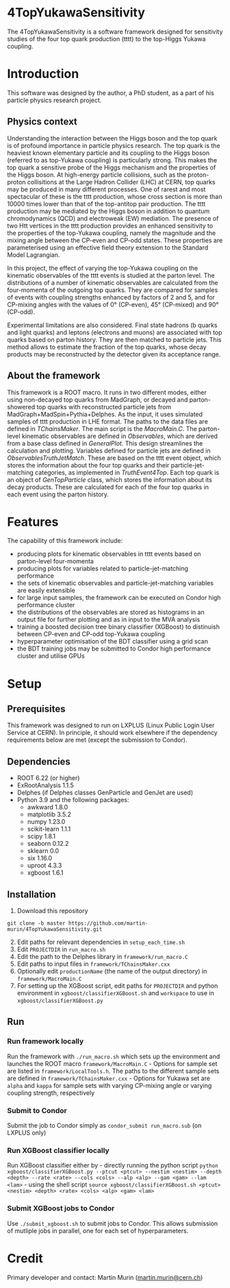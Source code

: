 # 4TopYukawaSensitivity
The 4TopYukawaSensitivity is a software framework designed for sensitivity studies of the four top quark production (tttt) to the top-Higgs Yukawa coupling.

# Introduction
This software was designed by the author, a PhD student, as a part of his particle physics research project.

## Physics context
Understanding the interaction between the Higgs boson and the top quark is of profound importance in particle physics research. The top quark is the heaviest known elementary particle and its coupling to the Higgs boson (referred to as top-Yukawa coupling) is particularly strong. This makes the top quark a sensitive probe of the Higgs mechanism and the properties of the Higgs boson. At high-energy particle collisions, such as the proton-proton collisitions at the Large Hadron Collider (LHC) at CERN, top quarks may be produced in many different processes. One of rarest and most spectacular of these is the tttt production, whose cross section is more than 10000 times lower than that of the top-antitop pair production. The tttt production may be mediated by the Higgs boson in addition to quantum chromodynamics (QCD) and electroweak (EW) mediation. The presence of two Htt vertices in the tttt production provides an enhanced sensitivity to the properties of the top-Yukawa coupling, namely the magnitude and the mixing angle between the CP-even and CP-odd states. These properties are parameterised using an effective field theory extension to the Standard Model Lagrangian.

In this project, the effect of varying the top-Yukawa coupling on the kinematic observables of the tttt events is studied at the parton level. The distributions of a number of kinematic observables are calculated from the four-momenta of the outgoing top quarks. They are compared for samples of events with coupling strengths enhanced by factors of 2 and 5, and for CP-mixing angles with the values of 0&deg; (CP-even), 45&deg; (CP-mixed) and 90&deg; (CP-odd).

Experimental limitations are also considered. Final state hadrons (b quarks and light quarks) and leptons (electrons and muons) are associated with top quarks based on parton history. They are then matched to particle jets. This method allows to estimate the fraction of the top quarks, whose decay products may be reconstructed by the detector given its acceptance range.

## About the framework
This framework is a ROOT macro. It runs in two different modes, either using non-decayed top quarks from MadGraph, or decayed and parton-showered top quarks with reconstructed particle jets from MadGraph+MadSpin+Pythia+Delphes. As the input, it uses simulated samples of tttt production in LHE format. The paths to the data files are defined in *TChainsMaker*. The main script is the *MacroMain.C*. The parton-level kinematic observables are defined in *Observables*, which are derived from a base class defined in *GeneralPlot*. This design streamlines the calculation and plotting. Variables defined for particle jets are defined in *ObservablesTruthJetMatch*. These are based on the tttt event object, which stores the information about the four top quarks and their particle-jet-matching categories, as implemented in *TruthEvent4Top*. Each top quark is an object of *GenTopParticle* class, which stores the information about its decay products. These are calculated for each of the four top quarks in each event using the parton history.

# Features
The capability of this framework include:
- producing plots for kinematic observables in tttt events based on parton-level four-momenta
- producing plots for variables related to particle-jet-matching performance
- the sets of kinematic observables and particle-jet-matching variables are easily extensible
- for large input samples, the framework can be executed on Condor high performance cluster
- the distributions of the observables are stored as histograms in an output file for further plotting and as in input to the MVA analysis
- training a boosted decision tree binary classifier (XGBoost) to distinuish between CP-even and CP-odd top-Yukawa coupling
- hyperparameter optimisation of the BDT classifier using a grid scan
- the BDT training jobs may be submitted to Condor high performance cluster and utilise GPUs

# Setup
## Prerequisites
This framework was designed to run on LXPLUS (Linux Public Login User Service at CERN). In principle, it should work elsewhere if the dependency requirements below are met (except the submission to Condor).

## Dependencies
- ROOT 6.22 (or higher)
- ExRootAnalysis 1.1.5
- Delphes (if Delphes classes GenParticle and GenJet are used)
- Python 3.9 and the following packages:
    - awkward 1.8.0
    - matplotlib 3.5.2
    - numpy 1.23.0
    - scikit-learn 1.1.1
    - scipy 1.8.1
    - seaborn 0.12.2
    - sklearn 0.0
    - six 1.16.0
    - uproot 4.3.3
    - xgboost 1.6.1

## Installation
1. Download this repository
```
git clone -b master https://github.com/martin-murin/4TopYukawaSensitivity.git
```
2. Edit paths for relevant dependencies in `setup_each_time.sh`
3. Edit `PROJECTDIR` in `run_macro.sh`
4. Edit the path to the Delphes library in `framework/run_macro.C`
5. Edit paths to input files in `framework/TChainsMaker.cxx`
6. Optionally edit `productionName` (the name of the output directory) in `framework/MacroMain.C`
7. For setting up the XGBoost script, edit paths for `PROJECTDIR` and python environment in `xgboost/classifierXGBoost.sh` and `workspace` to use in `xgboost/classifierXGBoost.py` 

## Run
### Run framework locally
Run the framework with `./run_macro.sh` which sets up the environment and launches the ROOT macro `framework/MacroMain.C`
    - Options for sample set are listed in `framework/LocalTools.h`. The paths to the different sample sets are defined in `framework/TChainsMaker.cxx`
    - Options for Yukawa set are `alpha` and `kappa` for sample sets with varying CP-mixing angle or varying coupling strength, respectively

### Submit to Condor
Submit the job to Condor simply as `condor_submit run_macro.sub` (on LXPLUS only)

### Run XGBoost classifier locally
Run XGBoost classifier either by
    - directly running the python script `python xgboost/classifierXGBoost.py --ptcut <ptcut> --nestim <nestim> --depth <depth> --rate <rate> --cols <cols> --alp <alp> --gam <gam> --lam <lam>`
    - using the shell script `source xgboost/classifierXGBoost.sh <ptcut> <nestim> <depth> <rate> <cols> <alp> <gam> <lam>`

### Submit XGBoost jobs to Condor
Use `./submit_xgboost.sh` to submit jobs to Condor. This allows submission of mutliple jobs in parallel, one for each set of hyperparameters.

# Credit
Primary developer and contact: Martin Murin (martin.murin@cern.ch) 
